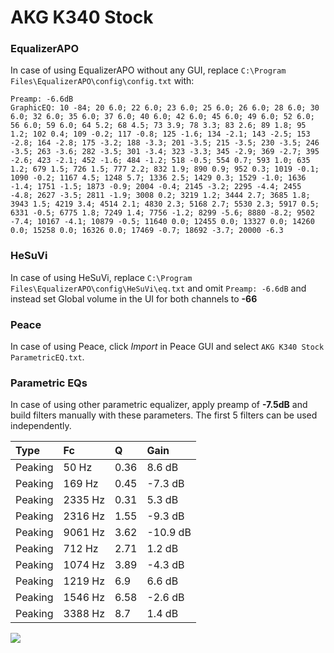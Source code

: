 # AKG K340 Stock

### EqualizerAPO
In case of using EqualizerAPO without any GUI, replace `C:\Program Files\EqualizerAPO\config\config.txt`
with:
```
Preamp: -6.6dB
GraphicEQ: 10 -84; 20 6.0; 22 6.0; 23 6.0; 25 6.0; 26 6.0; 28 6.0; 30 6.0; 32 6.0; 35 6.0; 37 6.0; 40 6.0; 42 6.0; 45 6.0; 49 6.0; 52 6.0; 56 6.0; 59 6.0; 64 5.2; 68 4.5; 73 3.9; 78 3.3; 83 2.6; 89 1.8; 95 1.2; 102 0.4; 109 -0.2; 117 -0.8; 125 -1.6; 134 -2.1; 143 -2.5; 153 -2.8; 164 -2.8; 175 -3.2; 188 -3.3; 201 -3.5; 215 -3.5; 230 -3.5; 246 -3.5; 263 -3.6; 282 -3.5; 301 -3.4; 323 -3.3; 345 -2.9; 369 -2.7; 395 -2.6; 423 -2.1; 452 -1.6; 484 -1.2; 518 -0.5; 554 0.7; 593 1.0; 635 1.2; 679 1.5; 726 1.5; 777 2.2; 832 1.9; 890 0.9; 952 0.3; 1019 -0.1; 1090 -0.2; 1167 4.5; 1248 5.7; 1336 2.5; 1429 0.3; 1529 -1.0; 1636 -1.4; 1751 -1.5; 1873 -0.9; 2004 -0.4; 2145 -3.2; 2295 -4.4; 2455 -4.8; 2627 -3.5; 2811 -1.9; 3008 0.2; 3219 1.2; 3444 2.7; 3685 1.8; 3943 1.5; 4219 3.4; 4514 2.1; 4830 2.3; 5168 2.7; 5530 2.3; 5917 0.5; 6331 -0.5; 6775 1.8; 7249 1.4; 7756 -1.2; 8299 -5.6; 8880 -8.2; 9502 -7.4; 10167 -4.1; 10879 -0.5; 11640 0.0; 12455 0.0; 13327 0.0; 14260 0.0; 15258 0.0; 16326 0.0; 17469 -0.7; 18692 -3.7; 20000 -6.3
```

### HeSuVi
In case of using HeSuVi, replace `C:\Program Files\EqualizerAPO\config\HeSuVi\eq.txt` and omit `Preamp:
-6.6dB` and instead set Global volume in the UI for both channels to **-66**

### Peace
In case of using Peace, click *Import* in Peace GUI and select `AKG K340 Stock ParametricEQ.txt`.

### Parametric EQs
In case of using other parametric equalizer, apply preamp of **-7.5dB** and build filters manually with
these parameters. The first 5 filters can be used independently.

| Type    | Fc      |    Q | Gain     |
|:--------|:--------|:-----|:---------|
| Peaking | 50 Hz   | 0.36 | 8.6 dB   |
| Peaking | 169 Hz  | 0.45 | -7.3 dB  |
| Peaking | 2335 Hz | 0.31 | 5.3 dB   |
| Peaking | 2316 Hz | 1.55 | -9.3 dB  |
| Peaking | 9061 Hz | 3.62 | -10.9 dB |
| Peaking | 712 Hz  | 2.71 | 1.2 dB   |
| Peaking | 1074 Hz | 3.89 | -4.3 dB  |
| Peaking | 1219 Hz | 6.9  | 6.6 dB   |
| Peaking | 1546 Hz | 6.58 | -2.6 dB  |
| Peaking | 3388 Hz | 8.7  | 1.4 dB   |

![](https://raw.githubusercontent.com/jaakkopasanen/AutoEq/master/results/innerfidelity/sbaf-serious/AKG%20K340%20Stock/AKG%20K340%20Stock.png)